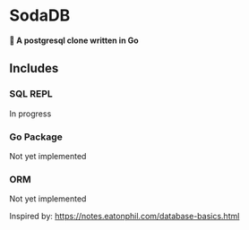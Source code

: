 # SodaDB
**🥤 A postgresql clone written in Go**

## Includes
### SQL REPL
In progress
### Go Package
Not yet implemented
### ORM
Not yet implemented


Inspired by: https://notes.eatonphil.com/database-basics.html
